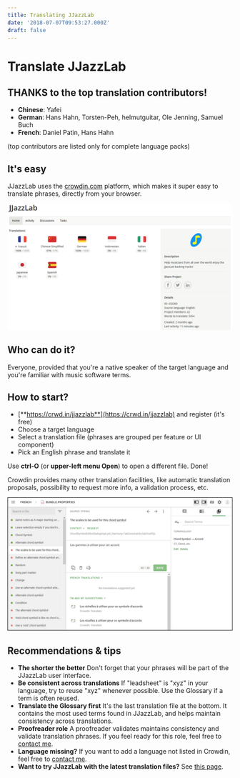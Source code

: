 ```yaml
---
title: Translating JJazzLab
date: '2018-07-07T09:53:27.000Z'
draft: false
---
```


# Translate JJazzLab

## THANKS to the top translation contributors!

* **Chinese**: Yafei
* **German**: Hans Hahn, Torsten-Peh, helmutguitar, Ole Jenning, Samuel Buch
* **French**: Daniel Patin, Hans Hahn

\(top contributors are listed only for complete language packs\)

## It's easy

JJazzLab uses the [crowdin.com](crowdin.com) platform, which makes it super easy to translate phrases, directly from your browser.

![](../../.gitbook/assets/2021-01-31-21_16_39-jjazzlab-translations-in-crowdin-mozilla-firefox.png)

## Who can do it?

Everyone, provided that you're a native speaker of the target language and you're familiar with music software terms.

## How to start?

* [**https://crwd.in/jjazzlab**](https://crwd.in/jjazzlab)  and register \(it's free\)
* Choose a target language
* Select a translation file \(phrases are grouped per feature or UI component\)
* Pick an English phrase and translate it

Use **ctrl-O** \(or **upper-left menu Open**\) to open a different file. Done!

Crowdin provides many other translation facilities, like automatic translation proposals, possibility to request more info, a validation process, etc.

![](../../.gitbook/assets/crowdineditor.png)



## Recommendations & tips

* **The shorter the better** Don't forget that your phrases will be part of the JJazzLab user interface.  
* **Be consistent across translations** If "leadsheet" is "xyz" in your language, try to reuse "xyz" whenever possible. Use the Glossary if a term is often reused.
* **Translate the Glossary first** It's the last translation file at the bottom. It contains the most used terms found in JJazzLab, and helps maintain consistency across translations.
* **Proofreader role** A proofreader validates maintains consistency and validate translation phrases. If you feel ready for this role, feel free to [contact me](https://www.jjazzlab.com/en/contact/).
* **Language missing?** If you want to add a language not listed in Crowdin, feel free to [contact me](https://www.jjazzlab.com/en/contact/).
* **Want to try JJazzLab with the latest translation files?** See [this page](testing-translations.md).

